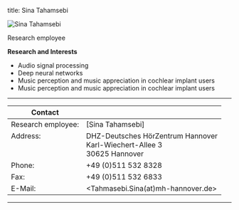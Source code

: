 title: Sina Tahamsebi 



![Sina Tahamsebi](Tahmasebi.jpg)


Research employee	


**Research and Interests**

* Audio signal processing
* Deep neural networks
* Music perception and music appreciation in cochlear implant users
* Music perception and music appreciation in cochlear implant users



---

| Contact                 |                            |
| ------------------------|--------------------------- |
| Research employee:<br>          | [Sina Tahamsebi] |
| Address: <br><br><br>   | DHZ-Deutsches HörZentrum Hannover<br> Karl-Wiechert-Allee 3 <br> 30625 Hannover |
| Phone:                  | +49 (0)511 532 8328 |
| Fax:                    | +49 (0)511 532 6833 |
| E-Mail:                 |<Tahmasebi.Sina(at)mh-hannover.de>|

---
    
